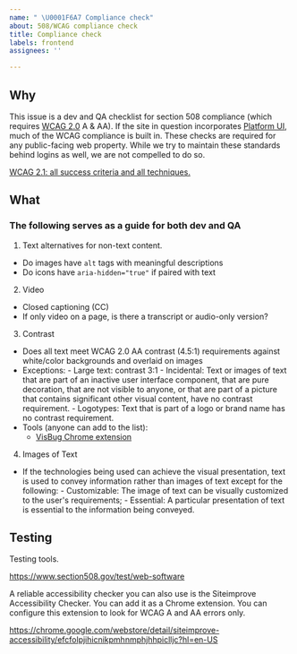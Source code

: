 ```yaml
---
name: " \U0001F6A7 Compliance check"
about: 508/WCAG compliance check
title: Compliance check
labels: frontend
assignees: ''

---
```


## Why

This issue is a dev and QA checklist for section 508 compliance (which requires [WCAG 2.0](https://www.w3.org/TR/WCAG20/) A & AA). If the site in question incorporates [Platform UI](https://github.com/ritterim/platform-ui), much of the WCAG compliance is built in. These checks are required for any public-facing web property. While we try to maintain these standards behind logins as well, we are not compelled to do so.

[WCAG 2.1: all success criteria and all techniques.](https://www.w3.org/WAI/WCAG21/quickref/)

## What

### The following serves as a guide for both dev and QA

1. Text alternatives for non-text content. 
 - Do images have `alt` tags with meaningful descriptions
 - Do icons have `aria-hidden="true"` if paired with text

2. Video
  - Closed captioning (CC)
  - If only video on a page, is there a transcript or audio-only version?

3. Contrast
  - Does all text meet WCAG 2.0 AA contrast (4.5:1) requirements against white/color backgrounds and overlaid on images
  - Exceptions:
    	- Large text: contrast 3:1
    	- Incidental: Text or images of text that are part of an inactive user interface component, that are pure decoration, that are not visible to anyone, or that are part of a picture that contains significant other visual content, have no contrast requirement.
    	- Logotypes: Text that is part of a logo or brand name has no contrast requirement.
  - Tools (anyone can add to the list):
  	 - [VisBug Chrome extension](https://chrome.google.com/webstore/detail/visbug/cdockenadnadldjbbgcallicgledbeoc) 	

4. Images of Text
  - If the technologies being used can achieve the visual presentation, text is used to convey information rather than images of text except for the following:
    	- Customizable: The image of text can be visually customized to the user's requirements;
    	- Essential: A particular presentation of text is essential to the information being conveyed.

## Testing

Testing tools. 

https://www.section508.gov/test/web-software

A reliable accessibility checker you can also use is the Siteimprove Accessibility Checker. You can add it as a Chrome extension. You can configure this extension to look for WCAG A and AA errors only.

https://chrome.google.com/webstore/detail/siteimprove-accessibility/efcfolpjihicnikpmhnmphjhhpiclljc?hl=en-US
